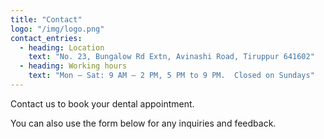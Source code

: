 ```yaml
---
title: "Contact"
logo: "/img/logo.png"
contact_entries:
  - heading: Location
    text: "No. 23, Bungalow Rd Extn, Avinashi Road, Tiruppur 641602"
  - heading: Working hours
    text: "Mon – Sat: 9 AM – 2 PM, 5 PM to 9 PM.  Closed on Sundays"
---
```


Contact us to book your dental appointment.


You can also use the form below for any inquiries and feedback.

